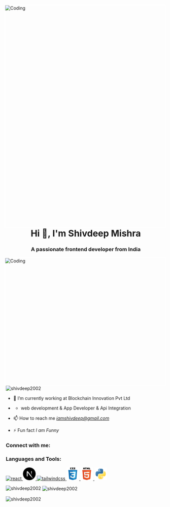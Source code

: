 
<img align="right" alt="Coding" width="1400" height="700" style="border: 2px solid white;" src="https://media.licdn.com/dms/image/D5612AQFqurU-rNa87Q/article-cover_image-shrink_720_1280/0/1716881156371?e=2147483647&v=beta&t=L-HHwkYHTVFQ_twDixwnlaUFRcaGpnnHnwc9cl2dxVA">


<h1 align="center">Hi 👋, I'm Shivdeep Mishra</h1>
<h3 align="center">A passionate frontend developer from India</h3>

<img align="right" alt="Coding" width="600" height="400" style="border: 2px solid white;" src="https://media.giphy.com/media/qgQUggAC3Pfv687qPC/giphy.gif">

<p align="left"> <img src="https://komarev.com/ghpvc/?username=shivdeep2002&label=Profile%20views&color=0e75b6&style=flat" alt="shivdeep2002" /> </p>

- 🌱 I’m currently working at Blockchain Innovation Pvt Ltd
- *  web development & App Developer & Api Integration 

- 📫 How to reach me *iamshivdeep@gmail.com*

- ⚡ Fun fact *I am Funny*

<h3 align="left">Connect with me:</h3>
<p align="left"></p>

<h3 align="left">Languages and Tools:</h3>
<p align="left"> 
  <a href="https://reactjs.org/" target="_blank" rel="noreferrer"> 
    <img src="https://www.svgrepo.com/show/452092/react.svg" alt="react" width="40" height="40"/> 
  </a> 
  <a href="https://nextjs.org/" target="_blank" rel="noreferrer"> 
    <img src="https://raw.githubusercontent.com/devicons/devicon/master/icons/nextjs/nextjs-original.svg" alt="nextjs" width="40" height="40"/> 
  </a> 
  <a href="https://tailwindcss.com/" target="_blank" rel="noreferrer"> 
    <img src="https://www.vectorlogo.zone/logos/tailwindcss/tailwindcss-icon.svg" alt="tailwindcss" width="40" height="40"/> 
  </a> 
  <a href="https://www.w3schools.com/css/" target="_blank" rel="noreferrer"> 
    <img src="https://raw.githubusercontent.com/devicons/devicon/master/icons/css3/css3-original-wordmark.svg" alt="css3" width="40" height="40"/> 
  </a> 
  <a href="https://www.w3.org/html/" target="_blank" rel="noreferrer"> 
    <img src="https://raw.githubusercontent.com/devicons/devicon/master/icons/html5/html5-original-wordmark.svg" alt="html5" width="40" height="40"/> 
  </a> 
  <a href="https://www.python.org" target="_blank" rel="noreferrer"> 
    <img src="https://raw.githubusercontent.com/devicons/devicon/master/icons/python/python-original.svg" alt="python" width="40" height="40"/> 
  </a> 
</p>

<p><img align="left" src="https://github-readme-stats.vercel.app/api/top-langs?username=shivdeep2002&show_icons=true&locale=en&layout=compact" alt="shivdeep2002" /></p>

<p>&nbsp;<img align="center" src="https://github-readme-stats.vercel.app/api?username=shivdeep2002&show_icons=true&locale=en" alt="shivdeep2002" /></p>

<p><img align="center" src="https://github-readme-streak-stats.herokuapp.com/?user=shivdeep2002&" alt="shivdeep2002" /></p>
